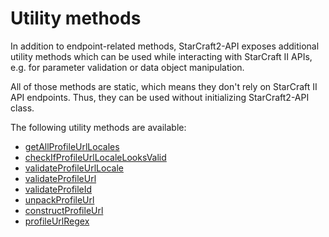 # Utility methods

In addition to endpoint-related methods, StarCraft2-API exposes additional utility methods which can be used while interacting with StarCraft II APIs, e.g. for parameter validation or data object manipulation.

All of those methods are static, which means they don't rely on StarCraft II API endpoints. Thus, they can be used without initializing StarCraft2-API class.

The following utility methods are available:

* [getAllProfileUrlLocales](/docs/utils/getAllProfileUrlLocales.md)
* [checkIfProfileUrlLocaleLooksValid](/docs/utils/checkIfProfileUrlLocaleLooksValid.md)
* [validateProfileUrlLocale](/docs/utils/validateProfileUrlLocale.md)
* [validateProfileUrl](/docs/utils/validateProfileUrl.md)
* [validateProfileId](/docs/utils/validateProfileId.md)
* [unpackProfileUrl](/docs/utils/unpackProfileUrl.md)
* [constructProfileUrl](/docs/utils/constructProfileUrl.md)
* [profileUrlRegex](/docs/utils/profileUrlRegex.md)